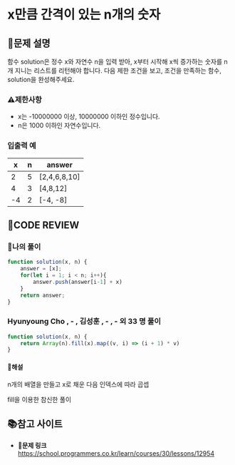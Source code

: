 # x만큼 간격이 있는 n개의 숫자

## **📝문제 설명**

함수 solution은 정수 x와 자연수 n을 입력 받아, x부터 시작해 x씩 증가하는 숫자를 n개 지니는 리스트를 리턴해야 합니다. 다음 제한 조건을 보고, 조건을 만족하는 함수, solution을 완성해주세요.

### **⚠제한사항**

- x는 -10000000 이상, 10000000 이하인 정수입니다.
- n은 1000 이하인 자연수입니다.

### **입출력 예**

| x   | n   | answer       |
| --- | --- | ------------ |
| 2   | 5   | [2,4,6,8,10] |
| 4   | 3   | [4,8,12]     |
| -4  | 2   | [-4, -8]     |

## **🧐CODE REVIEW**

### **🧾나의 풀이**

```js
function solution(x, n) {
    answer = [x];
    for(let i = 1; i < n; i++){
        answer.push(answer[i-1] + x)
    }
    return answer;
}
```

### **Hyunyoung Cho , - , 김성훈 , - , - 외 33 명 풀이**

```js
function solution(x, n) {
    return Array(n).fill(x).map((v, i) => (i + 1) * v)
}
```

#### **📝해설**

n개의 배열을 만들고 x로 채운 다음 인덱스에 따라 곱셉

fill을 이용한 참신한 풀이

## 📚참고 사이트

- **🔗문제 링크**<br/>
https://school.programmers.co.kr/learn/courses/30/lessons/12954
